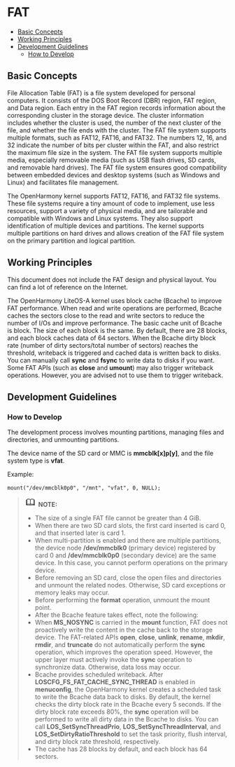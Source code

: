 # FAT<a name="EN-US_TOPIC_0000001078576202"></a>

-   [Basic Concepts](#section621393911385)
-   [Working Principles](#section10796155213381)
-   [Development Guidelines](#section144094483919)
    -   [How to Develop](#section139086116394)


## Basic Concepts<a name="section621393911385"></a>

File Allocation Table \(FAT\) is a file system developed for personal computers. It consists of the DOS Boot Record \(DBR\) region, FAT region, and Data region. Each entry in the FAT region records information about the corresponding cluster in the storage device. The cluster information includes whether the cluster is used, the number of the next cluster of the file, and whether the file ends with the cluster. The FAT file system supports multiple formats, such as FAT12, FAT16, and FAT32. The numbers 12, 16, and 32 indicate the number of bits per cluster within the FAT, and also restrict the maximum file size in the system. The FAT file system supports multiple media, especially removable media \(such as USB flash drives, SD cards, and removable hard drives\). The FAT file system ensures good compatibility between embedded devices and desktop systems \(such as Windows and Linux\) and facilitates file management.

The OpenHarmony kernel supports FAT12, FAT16, and FAT32 file systems. These file systems require a tiny amount of code to implement, use less resources, support a variety of physical media, and are tailorable and compatible with Windows and Linux systems. They also support identification of multiple devices and partitions. The kernel supports multiple partitions on hard drives and allows creation of the FAT file system on the primary partition and logical partition.

## Working Principles<a name="section10796155213381"></a>

This document does not include the FAT design and physical layout. You can find a lot of reference on the Internet.

The OpenHarmony LiteOS-A kernel uses block cache \(Bcache\) to improve FAT performance. When read and write operations are performed, Bcache caches the sectors close to the read and write sectors to reduce the number of I/Os and improve performance. The basic cache unit of Bcache is block. The size of each block is the same. By default, there are 28 blocks, and each block caches data of 64 sectors. When the Bcache dirty block rate \(number of dirty sectors/total number of sectors\) reaches the threshold, writeback is triggered and cached data is written back to disks. You can manually call  **sync**  and  **fsync**  to write data to disks if you want. Some FAT APIs \(such as  **close**  and  **umount**\) may also trigger writeback operations. However, you are advised not to use them to trigger writeback.

## Development Guidelines<a name="section144094483919"></a>

### How to Develop<a name="section139086116394"></a>

The development process involves mounting partitions, managing files and directories, and unmounting partitions.

The device name of the SD card or MMC is  **mmcblk\[x\]p\[y\]**, and the file system type is  **vfat**.

Example:

```
mount("/dev/mmcblk0p0", "/mnt", "vfat", 0, NULL);
```

>![](../public_sys-resources/icon-note.gif) **NOTE:** 
>-   The size of a single FAT file cannot be greater than 4 GiB.
>-   When there are two SD card slots, the first card inserted is card 0, and that inserted later is card 1.
>-   When multi-partition is enabled and there are multiple partitions, the device node  **/dev/mmcblk0**  \(primary device\) registered by card 0 and  **/dev/mmcblk0p0**  \(secondary device\) are the same device. In this case, you cannot perform operations on the primary device.
>-   Before removing an SD card, close the open files and directories and unmount the related nodes. Otherwise, SD card exceptions or memory leaks may occur.
>-   Before performing the  **format**  operation, unmount the mount point.
>-   After the Bcache feature takes effect, note the following:
>    -   When  **MS\_NOSYNC**  is carried in the  **mount**  function, FAT does not proactively write the content in the cache back to the storage device. The FAT-related APIs  **open**,  **close**,  **unlink**,  **rename**,  **mkdir**,  **rmdir**, and  **truncate**  do not automatically perform the  **sync**  operation, which improves the operation speed. However, the upper layer must actively invoke the  **sync**  operation to synchronize data. Otherwise, data loss may occur.
>    -   Bcache provides scheduled writeback. After  **LOSCFG\_FS\_FAT\_CACHE\_SYNC\_THREAD**  is enabled in  **menuconfig**, the OpenHarmony kernel creates a scheduled task to write the Bcache data back to disks. By default, the kernel checks the dirty block rate in the Bcache every 5 seconds. If the dirty block rate exceeds 80%, the  **sync**  operation will be performed to write all dirty data in the Bcache to disks. You can call  **LOS\_SetSyncThreadPrio**,  **LOS\_SetSyncThreadInterval**, and  **LOS\_SetDirtyRatioThreshold**  to set the task priority, flush interval, and dirty block rate threshold, respectively.
>    -   The cache has 28 blocks by default, and each block has 64 sectors.

